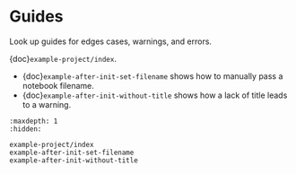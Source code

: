 # Guides

Look up guides for edges cases, warnings, and errors.

{doc}`example-project/index`.

- {doc}`example-after-init-set-filename` shows how to manually pass a notebook filename.
- {doc}`example-after-init-without-title` shows how a lack of title leads to a warning.

```{toctree}
:maxdepth: 1
:hidden:

example-project/index
example-after-init-set-filename
example-after-init-without-title
```
